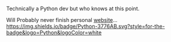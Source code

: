 Technically a Python dev but who knows at this point. 

Will Probably never finish personal [website](https://t306.dev)...
https://img.shields.io/badge/Python-3776AB.svg?style=for-the-badge&logo=Python&logoColor=white
